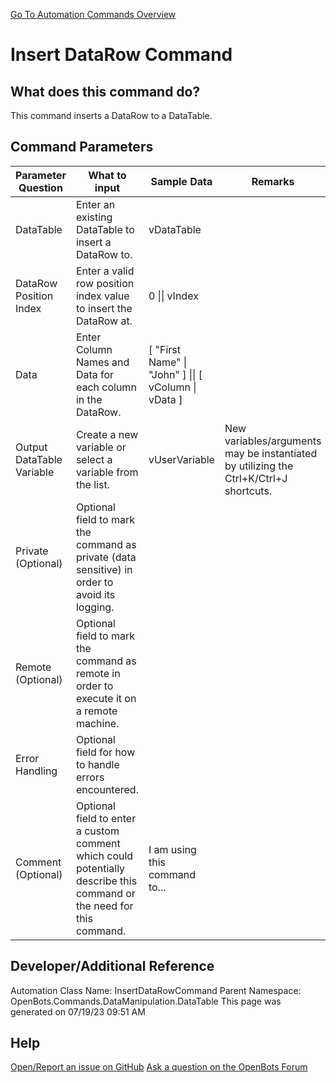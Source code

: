 <!--TITLE: Insert DataRow Command -->
<!-- SUBTITLE: a command in the Data Manipulation Commands\DataTable group. -->
[Go To Automation Commands Overview](/automation-commands)


# Insert DataRow Command


## What does this command do?
This command inserts a DataRow to a DataTable.


## Command Parameters
| Parameter Question   	| What to input  	|  Sample Data 	| Remarks  	|
| ---                    | ---               | ---           | ---       |
|DataTable|Enter an existing DataTable to insert a DataRow to.|vDataTable||
|DataRow Position Index|Enter a valid row position index value to insert the DataRow at.|0 \|\| vIndex||
|Data|Enter Column Names and Data for each column in the DataRow.|[ "First Name" \| "John" ] \|\| [ vColumn \| vData ]||
|Output DataTable Variable|Create a new variable or select a variable from the list.|vUserVariable|New variables/arguments may be instantiated by utilizing the Ctrl+K/Ctrl+J shortcuts.|
|Private (Optional)|Optional field to mark the command as private (data sensitive) in order to avoid its logging.|||
|Remote (Optional)|Optional field to mark the command as remote in order to execute it on a remote machine.|||
|Error Handling|Optional field for how to handle errors encountered.|||
|Comment (Optional)|Optional field to enter a custom comment which could potentially describe this command or the need for this command.|I am using this command to...||


## Developer/Additional Reference
Automation Class Name: InsertDataRowCommand
Parent Namespace: OpenBots.Commands.DataManipulation.DataTable
This page was generated on 07/19/23 09:51 AM


## Help
[Open/Report an issue on GitHub](https://github.com/OpenBotsAI/OpenBots.Studio/issues/new)
[Ask a question on the OpenBots Forum](https://openbots.ai/forums/)
